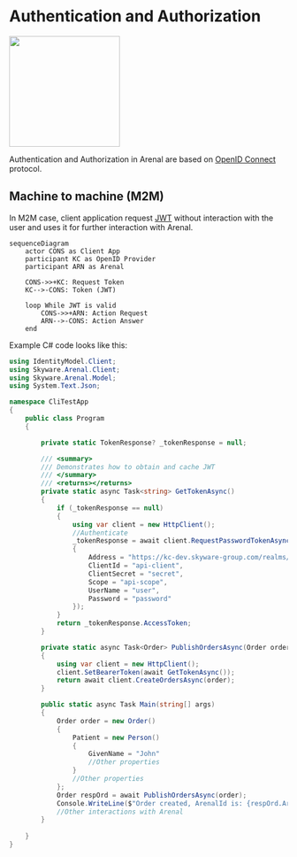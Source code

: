 # Authentication and Authorization

<img src="/images/open-id-connect.png" width=200px>

Authentication and Authorization in Arenal are based on [OpenID Connect](https://openid.net/connect/) protocol.

## Machine to machine (M2M)

In M2M case, client application request [JWT](https://jwt.io/) without interaction with the user and uses it for further interaction with Arenal.

```mermaid
sequenceDiagram
    actor CONS as Client App
    participant KC as OpenID Provider
    participant ARN as Arenal

    CONS->>+KC: Request Token
    KC-->-CONS: Token (JWT)

    loop While JWT is valid
        CONS->>+ARN: Action Request
        ARN-->-CONS: Action Answer
    end
```

Example C# code looks like this:

```csharp
using IdentityModel.Client;
using Skyware.Arenal.Client;
using Skyware.Arenal.Model;
using System.Text.Json;

namespace CliTestApp
{
    public class Program
    {

        private static TokenResponse? _tokenResponse = null;

        /// <summary>
        /// Demonstrates how to obtain and cache JWT
        /// </summary>
        /// <returns></returns>
        private static async Task<string> GetTokenAsync()
        {
            if (_tokenResponse == null)
            {
                using var client = new HttpClient();
                //Authenticate
                _tokenResponse = await client.RequestPasswordTokenAsync(new PasswordTokenRequest
                {
                    Address = "https://kc-dev.skyware-group.com/realms/arenal-dev/protocol/openid-connect/token",
                    ClientId = "api-client",
                    ClientSecret = "secret",
                    Scope = "api-scope",
                    UserName = "user",
                    Password = "password"
                });
            }
            return _tokenResponse.AccessToken;
        }

        private static async Task<Order> PublishOrdersAsync(Order order)
        {
            using var client = new HttpClient();
            client.SetBearerToken(await GetTokenAsync());
            return await client.CreateOrdersAsync(order);
        }

        public static async Task Main(string[] args)
        {
            Order order = new Order()
            {
                Patient = new Person() 
                { 
                    GivenName = "John" 
                    //Other properties
                }
                //Other properties
            };
            Order respOrd = await PublishOrdersAsync(order);
            Console.WriteLine($"Order created, ArenalId is: {respOrd.ArenalId}");
            //Other interactions with Arenal
        }
       
    }
}

```
